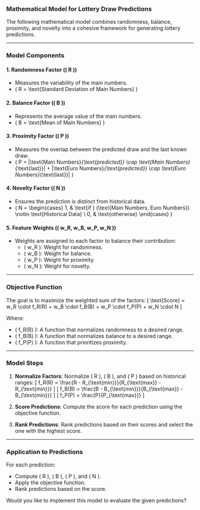 ### Mathematical Model for Lottery Draw Predictions

The following mathematical model combines randomness, balance, proximity, and novelty into a cohesive framework for generating lottery predictions.

---

### **Model Components**

#### **1. Randomness Factor (\( R \))**
- Measures the variability of the main numbers.
- \( R = \text{Standard Deviation of Main Numbers} \)

#### **2. Balance Factor (\( B \))**
- Represents the average value of the main numbers.
- \( B = \text{Mean of Main Numbers} \)

#### **3. Proximity Factor (\( P \))**
- Measures the overlap between the predicted draw and the last known draw.
- \( P = |\text{Main Numbers}_{\text{predicted}} \cap \text{Main Numbers}_{\text{last}}| + |\text{Euro Numbers}_{\text{predicted}} \cap \text{Euro Numbers}_{\text{last}}| \)

#### **4. Novelty Factor (\( N \))**
- Ensures the prediction is distinct from historical data.
- \( N = \begin{cases} 
1, & \text{if } (\text{Main Numbers, Euro Numbers}) \notin \text{Historical Data} \\
0, & \text{otherwise}
\end{cases} \)

#### **5. Feature Weights (\( w_R, w_B, w_P, w_N \))**
- Weights are assigned to each factor to balance their contribution:
  - \( w_R \): Weight for randomness.
  - \( w_B \): Weight for balance.
  - \( w_P \): Weight for proximity.
  - \( w_N \): Weight for novelty.

---

### **Objective Function**
The goal is to maximize the weighted sum of the factors:
\[
\text{Score} = w_R \cdot f_R(R) + w_B \cdot f_B(B) + w_P \cdot f_P(P) + w_N \cdot N
\]

Where:
- \( f_R(R) \): A function that normalizes randomness to a desired range.
- \( f_B(B) \): A function that normalizes balance to a desired range.
- \( f_P(P) \): A function that prioritizes proximity.

---

### **Model Steps**

1. **Normalize Factors**:
   Normalize \( R \), \( B \), and \( P \) based on historical ranges:
   \[
   f_R(R) = \frac{R - R_{\text{min}}}{R_{\text{max}} - R_{\text{min}}}
   \]
   \[
   f_B(B) = \frac{B - B_{\text{min}}}{B_{\text{max}} - B_{\text{min}}}
   \]
   \[
   f_P(P) = \frac{P}{P_{\text{max}}}
   \]

2. **Score Predictions**:
   Compute the score for each prediction using the objective function.

3. **Rank Predictions**:
   Rank predictions based on their scores and select the one with the highest score.

---

### **Application to Predictions**
For each prediction:
- Compute \( R \), \( B \), \( P \), and \( N \).
- Apply the objective function.
- Rank predictions based on the score.

Would you like to implement this model to evaluate the given predictions?